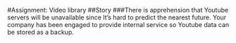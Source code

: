 #Assignment: Video library
##Story
###There is apprehension that Youtube servers will be unavailable since It’s hard to predict the
nearest future. Your company has been engaged to provide internal service so Youtube data
can be stored as a backup.
